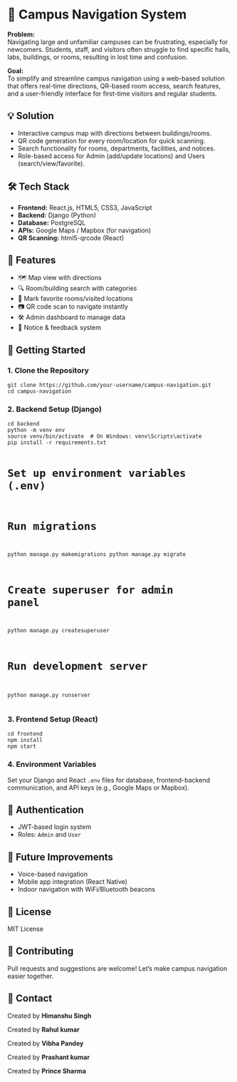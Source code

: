 <h1>🏫 Campus Navigation System</h1>

<p><strong>Problem:</strong><br>
Navigating large and unfamiliar campuses can be frustrating, especially for newcomers. Students, staff, and visitors often struggle to find specific halls, labs, buildings, or rooms, resulting in lost time and confusion.</p>

<p><strong>Goal:</strong><br>
To simplify and streamline campus navigation using a web-based solution that offers real-time directions, QR-based room access, search features, and a user-friendly interface for first-time visitors and regular students.</p>

<h2>💡 Solution</h2>
<ul>
  <li>Interactive campus map with directions between buildings/rooms.</li>
  <li>QR code generation for every room/location for quick scanning.</li>
  <li>Search functionality for rooms, departments, facilities, and notices.</li>
  <li>Role-based access for Admin (add/update locations) and Users (search/view/favorite).</li>
</ul>

<h2>🛠 Tech Stack</h2>
<ul>
  <li><strong>Frontend:</strong> React.js, HTML5, CSS3, JavaScript</li>
  <li><strong>Backend:</strong> Django (Python)</li>
  <li><strong>Database:</strong> PostgreSQL</li>
  <li><strong>APIs:</strong> Google Maps / Mapbox (for navigation)</li>
  <li><strong>QR Scanning:</strong> html5-qrcode (React)</li>
</ul>

<h2>📁 Features</h2>
<ul>
  <li>🗺️ Map view with directions</li>
  <li>🔍 Room/building search with categories</li>
  <li>📌 Mark favorite rooms/visited locations</li>
  <li>📷 QR code scan to navigate instantly</li>
  <li>🛠️ Admin dashboard to manage data</li>
  <li>📝 Notice & feedback system</li>
</ul>

<h2>🚀 Getting Started</h2>

<h3>1. Clone the Repository</h3>
<pre><code>git clone https://github.com/your-username/campus-navigation.git
cd campus-navigation</code></pre>

<h3>2. Backend Setup (Django)</h3>
<pre><code>cd backend
python -m venv env
source venv/bin/activate  # On Windows: venv\Scripts\activate
pip install -r requirements.txt

# Set up environment variables (.env)
# Run migrations
python manage.py makemigrations
python manage.py migrate

# Create superuser for admin panel
python manage.py createsuperuser

# Run development server
python manage.py runserver</code></pre>

<h3>3. Frontend Setup (React)</h3>
<pre><code>cd frontend
npm install
npm start</code></pre>

<h3>4. Environment Variables</h3>
<p>Set your Django and React <code>.env</code> files for database, frontend-backend communication, and API keys (e.g., Google Maps or Mapbox).</p>

<h2>🔐 Authentication</h2>
<ul>
  <li>JWT-based login system</li>
  <li>Roles: <code>Admin</code> and <code>User</code></li>
</ul>

<h2>📌 Future Improvements</h2>
<ul>
  <li>Voice-based navigation</li>
  <li>Mobile app integration (React Native)</li>
  <li>Indoor navigation with WiFi/Bluetooth beacons</li>
</ul>

<h2>📝 License</h2>
<p>MIT License</p>

<h2>🤝 Contributing</h2>
<p>Pull requests and suggestions are welcome! Let’s make campus navigation easier together.</p>

<h2>📧 Contact</h2>
<p>Created by <strong>Himanshu Singh</strong> 
<p>Created by <strong>Rahul kumar</strong> 
<p>Created by <strong>Vibha Pandey</strong> 
<p>Created by <strong>Prashant kumar</strong> 
<p>Created by <strong>Prince Sharma</strong> 
